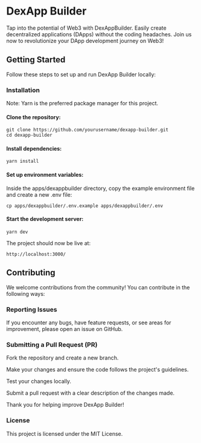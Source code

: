 # DexApp Builder

Tap into the potential of Web3 with DexAppBuilder. Easily create decentralized applications (DApps) without the coding headaches. Join us now to revolutionize your DApp development journey on Web3!

## Getting Started

Follow these steps to set up and run DexApp Builder locally:

### Installation

Note: Yarn is the preferred package manager for this project.

#### Clone the repository:

```
git clone https://github.com/yourusername/dexapp-builder.git
cd dexapp-builder
```

#### Install dependencies:

```
yarn install
```

#### Set up environment variables:

Inside the apps/dexappbuilder directory, copy the example environment file and create a new .env file:

```
cp apps/dexappbuilder/.env.example apps/dexappbuilder/.env
```

#### Start the development server:

```
yarn dev
```

The project should now be live at:

```
http://localhost:3000/
```

## Contributing

We welcome contributions from the community! You can contribute in the following ways:

### Reporting Issues

If you encounter any bugs, have feature requests, or see areas for improvement, please open an issue on GitHub.

### Submitting a Pull Request (PR)

Fork the repository and create a new branch.

Make your changes and ensure the code follows the project's guidelines.

Test your changes locally.

Submit a pull request with a clear description of the changes made.

Thank you for helping improve DexApp Builder!

### License

This project is licensed under the MIT License.
